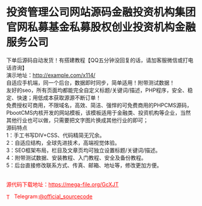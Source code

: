 # 投资管理公司网站源码金融投资机构集团官网私募基金私募股权创业投资机构金融服务公司

下单后源码自动发货！有搭建教程【QQ五分钟没回复的话，请加客服微信或打电话咨询】<br>演示地址：http://example.com/x114/<br>自适应手机端，同一个后台，数据即时同步，简单适用！附带测试数据！<br>友好的seo，所有页面均都能完全自定义标题/关键词/描述，PHP程序，安全、稳定、快速；用低成本获取源源不断订单！<br>免费授权可商用，不限域名，高效、简洁、强悍的可免费商用的PHPCMS源码，PbootCMS内核开发的网站模板，该模板适用于金融类、投资机构等企业，当然其他行业也可以做，只需要把文字图片换成其他行业的即可；<br>源码特点<br>1：手工书写DIV+CSS、代码精简无冗余。<br>2：自适应结构，全球先进技术，高端视觉体验。<br>3：SEO框架布局，栏目及文章页均可独立设置标题/关键词/描述。<br>4：附带测试数据、安装教程、入门教程、安全及备份教程。<br>5：后台直接修改联系方式、传真、邮箱、地址等，修改更加方便。<br><br>


<p style="color: red;">源代码下载地址：<a href="https://mega-file.org/GcXJT" style="color: red;">https://mega-file.org/GcXJT</a></p><p style="color: red;"><img src="https://cdn-icons-png.flaticon.com/512/2111/2111646.png" alt="Telegram Icon" style="width: 16px; vertical-align: middle; margin-right: 5px;">Telegram:<a href="https://t.me/official_sourcecode" style="color: red;">@official_sourcecode</a></p>
